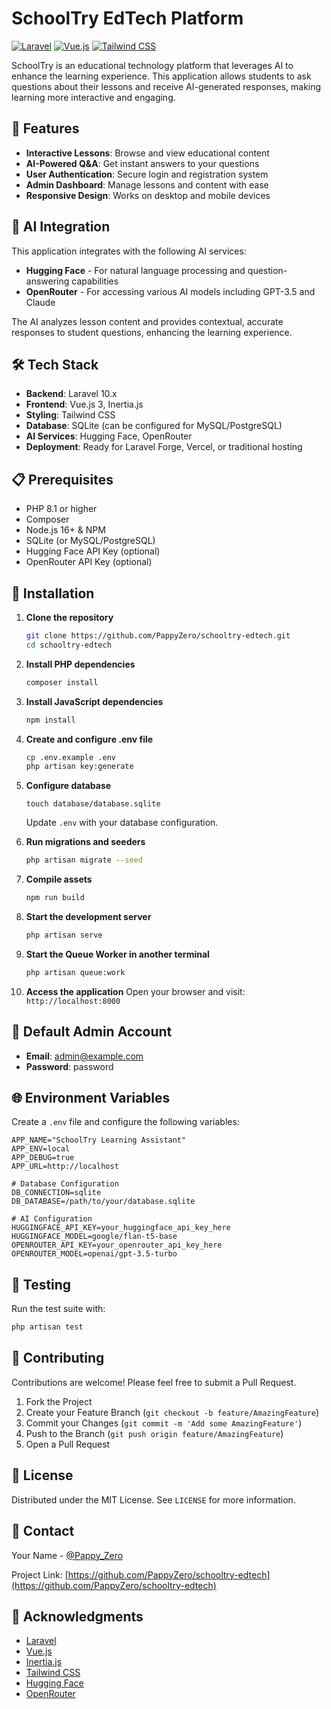 # SchoolTry EdTech Platform

[![Laravel](https://img.shields.io/badge/Laravel-FF2D20?style=for-the-badge&logo=laravel&logoColor=white)](https://laravel.com)
[![Vue.js](https://img.shields.io/badge/Vue.js-35495E?style=for-the-badge&logo=vue.js&logoColor=4FC08D)](https://vuejs.org/)
[![Tailwind CSS](https://img.shields.io/badge/Tailwind_CSS-38B2AC?style=for-the-badge&logo=tailwind-css&logoColor=white)](https://tailwindcss.com/)

SchoolTry is an educational technology platform that leverages AI to enhance the learning experience. This application allows students to ask questions about their lessons and receive AI-generated responses, making learning more interactive and engaging.

## 🚀 Features

- **Interactive Lessons**: Browse and view educational content
- **AI-Powered Q&A**: Get instant answers to your questions
- **User Authentication**: Secure login and registration system
- **Admin Dashboard**: Manage lessons and content with ease
- **Responsive Design**: Works on desktop and mobile devices

## 🤖 AI Integration

This application integrates with the following AI services:

- **Hugging Face** - For natural language processing and question-answering capabilities
- **OpenRouter** - For accessing various AI models including GPT-3.5 and Claude

The AI analyzes lesson content and provides contextual, accurate responses to student questions, enhancing the learning experience.

## 🛠️ Tech Stack

- **Backend**: Laravel 10.x
- **Frontend**: Vue.js 3, Inertia.js
- **Styling**: Tailwind CSS
- **Database**: SQLite (can be configured for MySQL/PostgreSQL)
- **AI Services**: Hugging Face, OpenRouter
- **Deployment**: Ready for Laravel Forge, Vercel, or traditional hosting

## 📋 Prerequisites

- PHP 8.1 or higher
- Composer
- Node.js 16+ & NPM
- SQLite (or MySQL/PostgreSQL)
- Hugging Face API Key (optional)
- OpenRouter API Key (optional)

## 🚀 Installation

1. **Clone the repository**
   ```bash
   git clone https://github.com/PappyZero/schooltry-edtech.git
   cd schooltry-edtech
   ```

2. **Install PHP dependencies**
   ```bash
   composer install
   ```

3. **Install JavaScript dependencies**
   ```bash
   npm install
   ```

4. **Create and configure .env file**
   ```bash
   cp .env.example .env
   php artisan key:generate
   ```

5. **Configure database**
   ```sqlite
   touch database/database.sqlite
   ```
   Update `.env` with your database configuration.

6. **Run migrations and seeders**
   ```bash
   php artisan migrate --seed
   ```

7. **Compile assets**
   ```bash
   npm run build
   ```

8. **Start the development server**
   ```bash
   php artisan serve
   ```

9. **Start the Queue Worker in another terminal**
   ```bash
   php artisan queue:work
   ```

10. **Access the application**
   Open your browser and visit: `http://localhost:8000`

## 🔐 Default Admin Account

- **Email**: admin@example.com
- **Password**: password

## 🌐 Environment Variables

Create a `.env` file and configure the following variables:

```env
APP_NAME="SchoolTry Learning Assistant"
APP_ENV=local
APP_DEBUG=true
APP_URL=http://localhost

# Database Configuration
DB_CONNECTION=sqlite
DB_DATABASE=/path/to/your/database.sqlite

# AI Configuration
HUGGINGFACE_API_KEY=your_huggingface_api_key_here
HUGGINGFACE_MODEL=google/flan-t5-base
OPENROUTER_API_KEY=your_openrouter_api_key_here
OPENROUTER_MODEL=openai/gpt-3.5-turbo
```

## 🧪 Testing

Run the test suite with:

```bash
php artisan test
```

## 🤝 Contributing

Contributions are welcome! Please feel free to submit a Pull Request.

1. Fork the Project
2. Create your Feature Branch (`git checkout -b feature/AmazingFeature`)
3. Commit your Changes (`git commit -m 'Add some AmazingFeature'`)
4. Push to the Branch (`git push origin feature/AmazingFeature`)
5. Open a Pull Request

## 📄 License

Distributed under the MIT License. See `LICENSE` for more information.

## 📧 Contact

Your Name - [@Pappy_Zero](https://x.com/Pappy_Zero)

Project Link: [https://github.com/PappyZero/schooltry-edtech](https://github.com/PappyZero/schooltry-edtech)

## 🙏 Acknowledgments

- [Laravel](https://laravel.com)
- [Vue.js](https://vuejs.org/)
- [Inertia.js](https://inertiajs.com/)
- [Tailwind CSS](https://tailwindcss.com/)
- [Hugging Face](https://huggingface.co/)
- [OpenRouter](https://openrouter.ai/)
